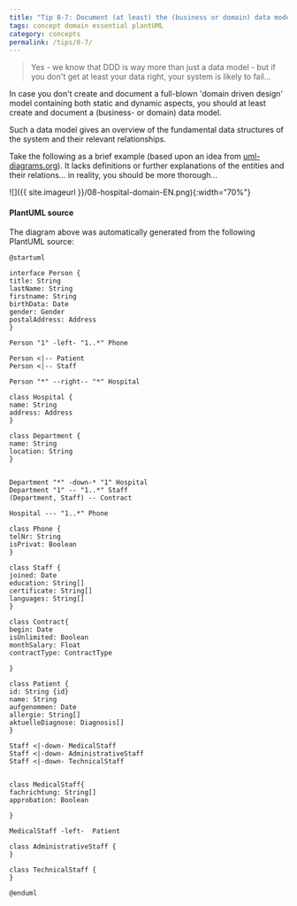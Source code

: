 ```yaml
---
title: "Tip 8-7: Document (at least) the (business or domain) data model!"
tags: concept domain essential plantUML
category: concepts
permalink: /tips/8-7/
---
```

>Yes - we know that DDD is way more than just a data model -
but if you don't get at least your data right, your system is likely to fail...

In case you don't create and document a full-blown 'domain driven design' model
containing both static and dynamic aspects, you should at least create and document
a (business- or domain) data model.

Such a data model gives an overview of the fundamental data structures of the system
and their relevant relationships.

Take the following as a brief example (based upon an idea from [uml-diagrams.org](http://www.uml-diagrams.org/)).
It lacks definitions or further explanations of the entities and their relations... in reality,
you should be more thorough...

![]({{ site.imageurl }}/08-hospital-domain-EN.png){:width="70%"}


#### PlantUML source

The diagram above was automatically generated from the following PlantUML source:

```PlantUML
@startuml

interface Person {
title: String
lastName: String
firstname: String
birthData: Date
gender: Gender
postalAddress: Address
}

Person "1" -left- "1..*" Phone

Person <|-- Patient
Person <|-- Staff

Person "*" --right-- "*" Hospital

class Hospital {
name: String
address: Address
}

class Department {
name: String
location: String
}


Department "*" -down-* "1" Hospital
Department "1" -- "1..*" Staff
(Department, Staff) -- Contract

Hospital --- "1..*" Phone

class Phone {
telNr: String
isPrivat: Boolean
}

class Staff {
joined: Date
education: String[]
certificate: String[]
languages: String[]
}

class Contract{
begin: Date
isUnlimited: Boolean
monthSalary: Float
contractType: ContractType

}

class Patient {
id: String {id}
name: String
aufgenommen: Date
allergie: String[]
aktuelleDiagnose: Diagnosis[]
}

Staff <|-down- MedicalStaff
Staff <|-down- AdministrativeStaff
Staff <|-down- TechnicalStaff


class MedicalStaff{
fachrichtung: String[]
approbation: Boolean

}

MedicalStaff -left-  Patient

class AdministrativeStaff {
}

class TechnicalStaff {
}

@enduml
```
